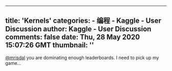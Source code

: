 
---
title: 'Kernels'
categories: 
    - 编程
    - Kaggle - User Discussion
author: Kaggle - User Discussion
comments: false
date: Thu, 28 May 2020 15:07:26 GMT
thumbnail: ''
---

<div>   
<p><a href="https://www.kaggle.comnull/mrisdal">@mrisdal</a> you are dominating enough leaderboards. I need to pick up my game...</p>  
</div>
            